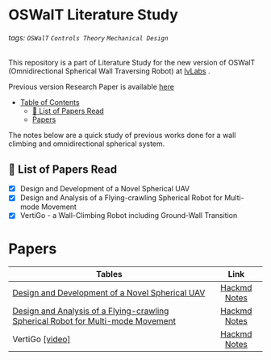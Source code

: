 # OSWalT Literature Study

###### tags: `OSWalT` `Controls Theory` `Mechanical Design`

This repository is a part of Literature Study for the new version of OSWalT (Omnidirectional Spherical Wall Traversing Robot) at [IvLabs](http://ivlabs.in/) .

Previous version Research Paper is available [here](http://www.ivlabs.in/uploads/1/3/0/6/130645069/oswalt_-__omnidirectional_spherical_wall_traversing_robot.pdf)

- [Table of Contents](#oswalt-literature-study)
  * [:memo: List of Papers Read](#-memo--list-of-papers-read)
  * [Papers](#papers)

The notes below are a quick study of previous works done for a wall climbing and omnidirectional spherical system.

## :memo: List of Papers Read

- [x] Design and Development of a Novel
Spherical UAV
- [x] Design and Analysis of a Flying-crawling Spherical Robot for Multi-mode Movement
- [x] VertiGo - a Wall-Climbing Robot including Ground-Wall Transition

# Papers

| Tables                                                    | Link                                                                | 
| -------------                                             |:-------------:                                                      |
| [Design and Development of a Novel Spherical UAV](https://dspace.lib.cranfield.ac.uk/bitstream/handle/1826/11192/Design_and_development_of_a_novel_spherical_UAV-2016.pdf?sequence=3&isAllowed=y)                                                                         | [Hackmd Notes](https://hackmd.io/@16bggrZRTwyEEybTEZnBVw/ByP6xjZkP) |
| [Design and Analysis of a Flying-crawling Spherical Robot for Multi-mode Movement](https://ieeexplore.ieee.org/abstract/document/8961837/)                                                                             | [Hackmd Notes](https://hackmd.io/@16bggrZRTwyEEybTEZnBVw/BkrSzgJ1P) | 
| VertiGo [[video]](https://youtu.be/KRYT2kYbgo4)             | [Hackmd Notes](https://hackmd.io/@16bggrZRTwyEEybTEZnBVw/ryHOzjWJP) |

